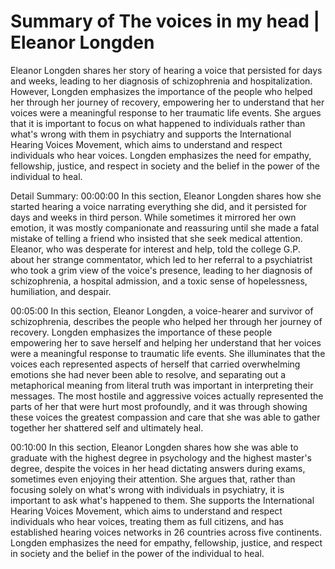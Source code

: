 # Summary of The voices in my head | Eleanor Longden

Eleanor Longden shares her story of hearing a voice that persisted for days and weeks, leading to her diagnosis of schizophrenia and hospitalization. However, Longden emphasizes the importance of the people who helped her through her journey of recovery, empowering her to understand that her voices were a meaningful response to her traumatic life events. She argues that it is important to focus on what happened to individuals rather than what's wrong with them in psychiatry and supports the International Hearing Voices Movement, which aims to understand and respect individuals who hear voices. Longden emphasizes the need for empathy, fellowship, justice, and respect in society and the belief in the power of the individual to heal.

Detail Summary: 
00:00:00
In this section, Eleanor Longden shares how she started hearing a voice narrating everything she did, and it persisted for days and weeks in third person. While sometimes it mirrored her own emotion, it was mostly companionate and reassuring until she made a fatal mistake of telling a friend who insisted that she seek medical attention. Eleanor, who was desperate for interest and help, told the college G.P. about her strange commentator, which led to her referral to a psychiatrist who took a grim view of the voice's presence, leading to her diagnosis of schizophrenia, a hospital admission, and a toxic sense of hopelessness, humiliation, and despair.

00:05:00
In this section, Eleanor Longden, a voice-hearer and survivor of schizophrenia, describes the people who helped her through her journey of recovery. Longden emphasizes the importance of these people empowering her to save herself and helping her understand that her voices were a meaningful response to traumatic life events. She illuminates that the voices each represented aspects of herself that carried overwhelming emotions she had never been able to resolve, and separating out a metaphorical meaning from literal truth was important in interpreting their messages. The most hostile and aggressive voices actually represented the parts of her that were hurt most profoundly, and it was through showing these voices the greatest compassion and care that she was able to gather together her shattered self and ultimately heal.

00:10:00
In this section, Eleanor Longden shares how she was able to graduate with the highest degree in psychology and the highest master's degree, despite the voices in her head dictating answers during exams, sometimes even enjoying their attention. She argues that, rather than focusing solely on what's wrong with individuals in psychiatry, it is important to ask what's happened to them. She supports the International Hearing Voices Movement, which aims to understand and respect individuals who hear voices, treating them as full citizens, and has established hearing voices networks in 26 countries across five continents. Longden emphasizes the need for empathy, fellowship, justice, and respect in society and the belief in the power of the individual to heal.


